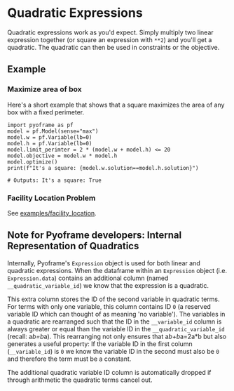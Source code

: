 # Quadratic Expressions

Quadratic expressions work as you'd expect. Simply multiply two linear expression together (or square an expression with `**2`) and you'll get a quadratic. The quadratic can then be used in constraints or the objective. 

## Example

### Maximize area of box
Here's a short example that shows that a square maximizes the area of any box with a fixed perimeter.

```python3
import pyoframe as pf
model = pf.Model(sense="max")
model.w = pf.Variable(lb=0)
model.h = pf.Variable(lb=0)
model.limit_perimter = 2 * (model.w + model.h) <= 20
model.objective = model.w * model.h
model.optimize()
print(f"It's a square: {model.w.solution==model.h.solution}")

# Outputs: It's a square: True
```
### Facility Location Problem

See [examples/facility_location](../tests/examples/facility_location/).

## Note for Pyoframe developers: Internal Representation of Quadratics

Internally, Pyoframe's `Expression` object is used for both linear and quadratic expressions. When the dataframe within an `Expression` object (i.e. `Expression.data`) contains an additional column (named `__quadratic_variable_id`) we know that the expression is a quadratic.

This extra column stores the ID of the second variable in quadratic terms. For terms with only one variable, this column contains ID `0` (a reserved variable ID which can thought of as meaning 'no variable'). The variables in a quadratic are rearranged such that the ID in the `__variable_id` column is always greater or equal than the variable ID in the `__quadratic_variable_id` (recall: a*b=b*a). This rearranging not only ensures that a*b+b*a=2a*b but also generates a useful property: If the variable ID in the first column (`__variable_id`) is `0` we know the variable ID in the second must also be `0` and therefore the term must be a constant.

The additional quadratic variable ID column is automatically dropped if through arithmetic the quadratic terms cancel out.
